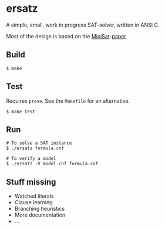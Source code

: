 # ersatz

A simple, small, work in progress SAT-solver, written in ANSI C.

Most of the design is based on the
[MiniSat](http://minisat.se)-[paper](http://minisat.se/downloads/MiniSat.pdf).

## Build

    $ make

## Test

Requires `prove`. See the `Makefile` for an alternative.

    $ make test

## Run

    # To solve a SAT instance
    $ ./ersatz formula.cnf

    # To verify a model
    $ ./ersatz -V model.cnf formula.cnf

## Stuff missing

* Watched literals
* Clause learning
* Branching heuristics
* More documentation
* ...
